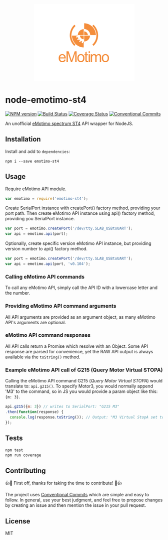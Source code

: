 <div align="center">
   <a href="https://emotimo.com/"><img src="static/logos/eMotimo.png" alt="eMotimo logo" /></a>
</div>

# node-emotimo-st4

[![NPM version](https://img.shields.io/npm/v/emotimo-st4.svg)](https://www.npmjs.com/package/emotimo-st4)
[![Build Status](https://travis-ci.org/haysclark/node-emotimo-st4.svg)](https://travis-ci.org/haysclark/node-emotimo-st4)
[![Coverage Status](https://coveralls.io/repos/haysclark/node-emotimo-st4/badge.svg?service=github)](https://coveralls.io/github/haysclark/node-emotimo-st4)
[![Conventional Commits](https://img.shields.io/badge/Conventional%20Commits-1.0.0-yellow.svg)](https://conventionalcommits.org)

An unofficial [eMotimo spectrum ST4](https://emotimo.com/pages/spectrum) API wrapper for NodeJS.

## Installation

Install and add to `dependencies`:

```
npm i --save emotimo-st4
```

## Usage

Require eMotimo API module.

```js
var emotimo = require('emotimo-st4');
```

Create SerialPort instance with createPort() factory method, providing your port path.  Then create eMotimo API instance using api() factory method, providing you SerialPort instance.

```js
var port = emotimo.createPort('/dev/tty.SLAB_USBtoUART');
var api = emotimo.api(port);
```

Optionally, create specific version eMotimo API instance, but providing version number to api() factory method.

```js
var port = emotimo.createPort('/dev/tty.SLAB_USBtoUART');
var api = emotimo.api(port, 'v0.104');
```

### Calling eMotimo API commands
To call any eMotimo API, simply call the API ID with a lowercase letter and the number.

### Providing eMotimo API command arguments
All API arguments are provided as an argument object, as many eMotimo API's arguments are optional.

### eMotimo API command responses
All API calls return a Promise which resolve with an Object. Some API response are parsed for convenience, yet the RAW API output is always available via the ```toString()``` method.

### Example eMotimo API call of G215 (Query Motor Virtual STOPA)
Calling the eMotimo API command G215 (_Query Motor Virtual STOPA_) would translate to: ```api.g215()```. To specify Motor3, you would normally append 'M3' to the command, so in JS you would provide a param object like this: ```{m: 3}```.

```js 
api.g215({m: 3}) // writes to SerialPort: "G215 M3"
.then(function(response) {
  console.log(response.toString()); // Output: "M3 Virtual StopA set to:[current M3 value]"
});
```

## Tests

```
npm test
npm run coverage
```

## Contributing

👍🎉 First off, thanks for taking the time to contribute! 🎉👍

The project uses [Conventional Commits](https://conventionalcommits.org/) which are simple and easy to follow. In general, use your best judgment, and feel free to propose changes by creating an issue and then mention the issue in your pull request.

## License

MIT
